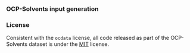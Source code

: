 ### OCP-Solvents input generation

### License
Consistent with the `ocdata` license, all code released as part of the OCP-Solvents dataset is under the [MIT](https://github.com/Open-Catalyst-Project/Open-Catalyst-Dataset/blob/main/LICENSE.md) license.

